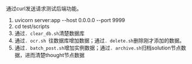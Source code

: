 通过curl发送请求测试后端功能。
1. uvicorn server:app --host 0.0.0.0 --port 9999
2. cd test/scripts
3. 通过`. clear_db.sh`清楚数据库
4. 通过`. ocr.sh `往数据库增加数据；通过`. delete.sh`删除刚才添加的数据。
5. 通过`. batch_post.sh`增加实例数据；通过`. archive.sh`归档solution节点数据，进而清楚thought节点数据